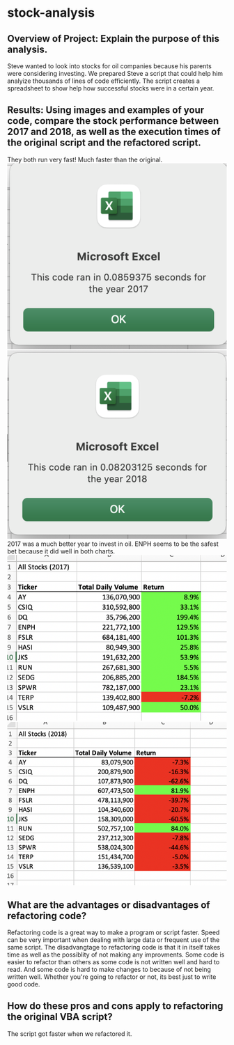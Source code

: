 # stock-analysis
## Overview of Project: Explain the purpose of this analysis.
Steve wanted to look into stocks for oil companies because his parents were considering investing. We prepared Steve a script that could help him analyize thousands
of lines of code efficiently. The script creates a spreadsheet to show help how successful stocks were in a certain year.
## Results: Using images and examples of your code, compare the stock performance between 2017 and 2018, as well as the execution times of the original script and the refactored script.
They both run very fast! Much faster than the original.  
![2017](https://github.com/James-Harkin/stock-analysis/blob/main/Resources/VBA_Challenge_2017.png?)  
![2018](https://github.com/James-Harkin/stock-analysis/blob/main/Resources/VBA_Challenge_2018.png?)  
2017 was a much better year to invest in oil. ENPH seems to be the safest bet because it did well in both charts.  
![2017](https://github.com/James-Harkin/stock-analysis/blob/main/Resources/Results_2017.png?)  
![2018](https://github.com/James-Harkin/stock-analysis/blob/main/Resources/Results_2018.png?)  
## What are the advantages or disadvantages of refactoring code?
Refactoring code is a great way to make a program or script faster. Speed can be very important when dealing with large data or frequent use of the same script. The disadvangtage to refactoring code is that it in itself takes time as well as the possiblity of not making any improvments. Some code is easier to refactor than others as some code is not written well and hard to read. And some code is hard to make changes to because of not being written well. Whether you're going to refactor or not, its best just to write good code.
## How do these pros and cons apply to refactoring the original VBA script?
The script got faster when we refactored it.
